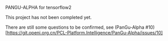 PANGU-ALPHA for tensorflow2

This project has not been completed yet. 

There are still some questions to be confirmed, see (PanGu-Alpha #10)[https://git.openi.org.cn/PCL-Platform.Intelligence/PanGu-Alpha/issues/10]
